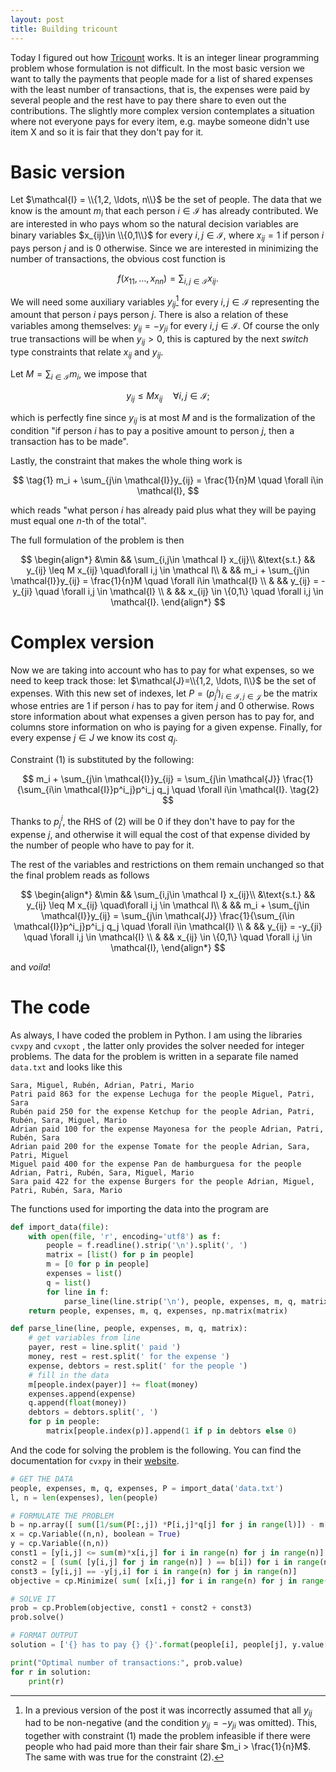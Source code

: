 ```yaml
---
layout: post
title: Building tricount
---
```


Today I figured out how [Tricount](tricount.com) works. It is an integer linear programming problem whose formulation is not difficult. In the most basic version we want to tally the payments that people made for a list of shared expenses with the least number of transactions, that is, the expenses were paid by several people and the rest have to pay there share to even out the contributions. The slightly more complex version contemplates a situation where not everyone pays for every item, e.g. maybe someone didn't use item X and so it is fair that they don't pay for it.

# Basic version

Let $\mathcal{I} = \\{1,2, \ldots, n\\}$ be the set of people. The data that we know is the amount $m_i$ that each person  $i\in \mathcal I$ has already contributed. We are interested in who pays whom so the natural decision variables are binary variables $x_{ij}\in \\{0,1\\}$ for every $i,j \in \mathcal I$, where $x_{ij} = 1$ if person $i$ pays person $j$ and is $0$ otherwise. Since we are interested in minimizing the number of transactions, the obvious cost function is



$$
f(x_{11},\ldots, x_{nn}) = \sum_{i,j\in \mathcal I} x_{ij}.
$$

We will need some auxiliary variables $y_{ij}$[^1] for every $i,j \in \mathcal I$ representing the amount that person $i$ pays person $j$. There is also a relation of these variables among themselves: $y_{ij} = -y_{ji}$ for every $i,j \in \mathcal{I}$. Of course the only true transactions will be when $y_{ij}>0$, this is captured by the next *switch* type constraints that relate $x_{ij}$ and $y_{ij}$. 

Let $M=\sum_{i\in \mathcal I} m_i$, we impose that

$$
y_{ij} \leq M x_{ij} \quad\forall i,j \in \mathcal I;
$$

which is perfectly fine since $y_{ij}$ is at most $M$ and is the formalization of the condition "if person $i$ has to pay a positive amount to person $j$, then a transaction has to be made".

Lastly, the constraint that makes the whole thing work is

$$
\tag{1}
m_i + \sum_{j\in \mathcal{I}}y_{ij} = \frac{1}{n}M \quad \forall i\in \mathcal{I},
$$


which reads "what person $i$ has already paid plus what they will be paying must equal one $n$-th of the total".

The full formulation of the problem is then


$$
\begin{align*}
&\min && \sum_{i,j\in \mathcal I} x_{ij}\\
&\text{s.t.} &&  y_{ij} \leq M x_{ij} \quad\forall i,j \in \mathcal I\\
& && m_i + \sum_{j\in \mathcal{I}}y_{ij} = \frac{1}{n}M \quad \forall i\in \mathcal{I} \\
& && y_{ij} = -y_{ji} \quad \forall i,j \in \mathcal{I} \\
& && x_{ij} \in \{0,1\} \quad \forall i,j \in \mathcal{I}.
\end{align*}
$$


# Complex version

Now we are taking into account who has to pay for what expenses, so we need to keep track those: let $\mathcal{J}=\\{1,2, \ldots, l\\}$ be the set of expenses. With this new set of indexes, let $P = (p^i_j)_{i\in \mathcal{I}, j\in \mathcal{J}}$ be the matrix whose entries are $1$ if person $i$ has to pay for item $j$ and $0$ otherwise. Rows store information about what expenses a given person has to pay for, and columns store information on who is paying for a given expense. Finally, for every expense $j\in J$ we know its cost $q_j$.

Constraint $(1)$ is substituted by the following:


$$
m_i + \sum_{j\in \mathcal{I}}y_{ij} = \sum_{j\in \mathcal{J}} \frac{1}{\sum_{i\in \mathcal{I}}p^i_j}p^i_j q_j \quad \forall i\in \mathcal{I}. \tag{2}
$$


Thanks to $p^i_j$, the RHS of $(2)$ will be $0$ if they don't have to pay for the expense $j$, and otherwise it will equal the cost of that expense divided by the number of people who have to pay for it.

The rest of the variables and restrictions on them remain unchanged so that the final problem reads as follows


$$
\begin{align*}
&\min && \sum_{i,j\in \mathcal I} x_{ij}\\
&\text{s.t.} &&  y_{ij} \leq M x_{ij} \quad\forall i,j \in \mathcal I\\
& && m_i + \sum_{j\in \mathcal{I}}y_{ij} = \sum_{j\in \mathcal{J}} \frac{1}{\sum_{i\in \mathcal{I}}p^i_j}p^i_j q_j \quad \forall i\in \mathcal{I} \\
& && y_{ij} = -y_{ji} \quad \forall i,j \in \mathcal{I} \\
& && x_{ij} \in \{0,1\} \quad \forall i,j \in \mathcal{I},
\end{align*}
$$

and *voila*!



# The code

As always, I have coded the problem in Python. I am using the libraries `cvxpy` and `cvxopt` , the latter only provides the solver needed for integer problems. The data for the problem is written in a separate file named `data.txt` and looks like this

```
Sara, Miguel, Rubén, Adrian, Patri, Mario
Patri paid 863 for the expense Lechuga for the people Miguel, Patri, Sara
Rubén paid 250 for the expense Ketchup for the people Adrian, Patri, Rubén, Sara, Miguel, Mario
Adrian paid 100 for the expense Mayonesa for the people Adrian, Patri, Rubén, Sara
Adrian paid 200 for the expense Tomate for the people Adrian, Sara, Patri, Miguel
Miguel paid 400 for the expense Pan de hamburguesa for the people Adrian, Patri, Rubén, Sara, Miguel, Mario
Sara paid 422 for the expense Burgers for the people Adrian, Miguel, Patri, Rubén, Sara, Mario
```

The functions used for importing the data into the program are

```python
def import_data(file):
    with open(file, 'r', encoding='utf8') as f:
        people = f.readline().strip('\n').split(', ')
        matrix = [list() for p in people]
        m = [0 for p in people]
        expenses = list()
        q = list()
        for line in f:
            parse_line(line.strip('\n'), people, expenses, m, q, matrix)
    return people, expenses, m, q, expenses, np.matrix(matrix)
```

```python
def parse_line(line, people, expenses, m, q, matrix):
    # get variables from line
    payer, rest = line.split(' paid ')
    money, rest = rest.split(' for the expense ')
    expense, debtors = rest.split(' for the people ')
    # fill in the data
    m[people.index(payer)] += float(money)
    expenses.append(expense)
    q.append(float(money))
    debtors = debtors.split(', ')
    for p in people:
        matrix[people.index(p)].append(1 if p in debtors else 0)
```



And the code for solving the problem is the following. You can find the documentation for `cvxpy` in their [website](https://www.cvxpy.org/tutorial/intro/index.html).

```python
# GET THE DATA
people, expenses, m, q, expenses, P = import_data('data.txt')
l, n = len(expenses), len(people)

# FORMULATE THE PROBLEM
b = np.array([ sum([1/sum(P[:,j]) *P[i,j]*q[j] for j in range(l)]) - m[i] for i in range(n)]).squeeze()
x = cp.Variable((n,n), boolean = True)
y = cp.Variable((n,n))
const1 = [y[i,j] <= sum(m)*x[i,j] for i in range(n) for j in range(n)]
const2 = [ (sum( [y[i,j] for j in range(n)] ) == b[i]) for i in range(n)]
const3 = [y[i,j] == -y[j,i] for i in range(n) for j in range(n)]
objective = cp.Minimize( sum( [x[i,j] for i in range(n) for j in range(n)]))

# SOLVE IT
prob = cp.Problem(objective, const1 + const2 + const3)
prob.solve()

# FORMAT OUTPUT
solution = ['{} has to pay {} {}'.format(people[i], people[j], y.value[i,j]) for i in range(n) for j in range(n) if x.value[i,j]]

print("Optimal number of transactions:", prob.value)
for r in solution:
    print(r)
```



[^1]:In a previous version of the post it was incorrectly assumed that all $y_{ij}$ had to be non-negative (and the condition $y_{ij} = -y_{ji}$ was omitted). This, together with constraint $(1)$ made the problem infeasible if there were people who had paid more than their fair share $m_i > \frac{1}{n}M$. The same with was true for the constraint $(2)$.


